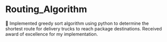 # Routing_Algorithm
	Implemented greedy sort algorithm using python to determine the shortest route for delivery trucks to reach package destinations. Received award of excellence for my implementation.
